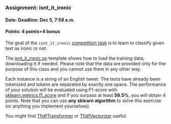 ### Assignment: isnt_it_ironic
#### Date: Deadline: Dec 5, 7:59 a.m.
#### Points: 4 points+4 bonus

The goal of the `isnt_it_ironic` [competition task](https://ufal.mff.cuni.cz/courses/npfl129/2223-winter#competitions) is to learn to
classify given text as ironic or not.

The [isnt_it_ironic.py](https://github.com/ufal/npfl129/tree/past-2223/labs/08/isnt_it_ironic.py)
template shows how to load the training data, downloading it if needed.
Please note that the data are provided only for the purpose of this class
and you cannot use them in any other way.

Each instance is a string of an English tweet. The texts have
already been tokenized and tokens are separated by exactly one space.
The performance of your solution will be evaluated using
F1-score with [sklearn.metrics.f1_score](https://scikit-learn.org/stable/modules/generated/sklearn.metrics.f1_score.html)
and if you surpass at least **58.5%**, you will obtain 4 points.
Note that you can use **any sklearn algorithm** to solve this exercise
(or anything you implement yourselves).

You might find
[TfidfTransformer](https://scikit-learn.org/stable/modules/generated/sklearn.feature_extraction.text.TfidfTransformer.html)
or
[TfidfVectorizer](https://scikit-learn.org/stable/modules/generated/sklearn.feature_extraction.text.TfidfVectorizer.html)
useful.
